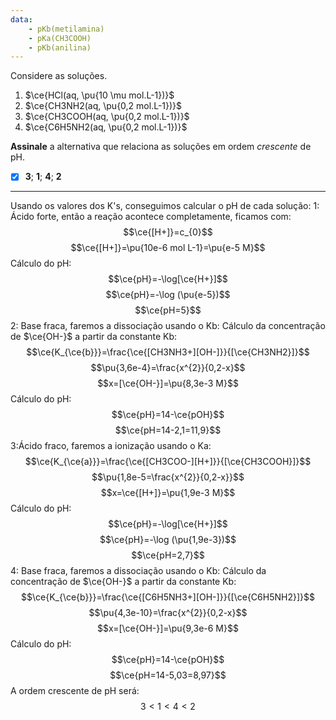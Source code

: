 ```yaml
---
data:
    - pKb(metilamina)
    - pKa(CH3COOH)
    - pKb(anilina)
---
```



Considere as soluções.

1. $\ce{HCl(aq, \pu{10 \mu mol.L-1})}$
2. $\ce{CH3NH2(aq, \pu{0,2 mol.L-1})}$
3. $\ce{CH3COOH(aq, \pu{0,2 mol.L-1})}$
4. $\ce{C6H5NH2(aq, \pu{0,2 mol.L-1})}$

**Assinale** a alternativa que relaciona as soluções em ordem *crescente* de pH.

- [x] **3**; **1**; **4**; **2**

---

Usando os valores dos K's, conseguimos calcular o pH de cada solução:
1: Ácido forte, então a reação acontece completamente, ficamos com:
$$\ce{[H+]}=c_{0}$$
$$\ce{[H+]}=\pu{10e-6 mol L-1}=\pu{e-5 M}$$
Cálculo do pH:
$$\ce{pH}=-\log[\ce{H+}]$$
$$\ce{pH}=-\log (\pu{e-5})$$
$$\ce{pH=5}$$
2: Base fraca, faremos a dissociação usando o Kb:
Cálculo da concentração de $\ce{OH-}$ a partir da constante Kb:
$$\ce{K_{\ce{b}}}=\frac{\ce{[CH3NH3+][OH-]}}{[\ce{CH3NH2}]}$$
$$\pu{3,6e-4}=\frac{x^{2}}{0,2-x}$$
$$x=[\ce{OH-}]=\pu{8,3e-3 M}$$
Cálculo do pH:
$$\ce{pH}=14-\ce{pOH}$$
$$\ce{pH=14-2,1=11,9}$$
3:Ácido fraco, faremos a ionização usando o Ka:
$$\ce{K_{\ce{a}}}=\frac{\ce{[CH3COO-][H+]}}{[\ce{CH3COOH}]}$$
$$\pu{1,8e-5=\frac{x^{2}}{0,2-x}}$$
$$x=\ce{[H+]}=\pu{1,9e-3 M}$$
Cálculo do pH:
$$\ce{pH}=-\log[\ce{H+}]$$
$$\ce{pH}=-\log (\pu{1,9e-3})$$
$$\ce{pH=2,7}$$
4: Base fraca, faremos a dissociação usando o Kb:
Cálculo da concentração de $\ce{OH-}$ a partir da constante Kb:
$$\ce{K_{\ce{b}}}=\frac{\ce{[C6H5NH3+][OH-]}}{[\ce{C6H5NH2}]}$$
$$\pu{4,3e-10}=\frac{x^{2}}{0,2-x}$$
$$x=[\ce{OH-}]=\pu{9,3e-6 M}$$
Cálculo do pH:
$$\ce{pH}=14-\ce{pOH}$$
$$\ce{pH=14-5,03=8,97}$$
A ordem crescente de pH será:
$$3<1<4<2$$
